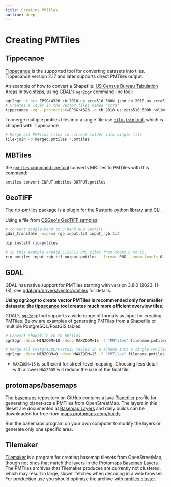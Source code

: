 ```yaml
---
title: Creating PMTiles
outline: deep
---
```


# Creating PMTiles 

## Tippecanoe

[Tippecanoe](https://github.com/felt/tippecanoe) is the supported tool for converting datasets into tiles. Tippecanoe version 2.17 and later supports direct PMTiles output.

An example of how to convert a Shapefile: [US Census Bureau Tabulation Areas](https://www.census.gov/geographies/mapping-files/time-series/geo/carto-boundary-file.html) in two steps, using GDAL's `ogr2ogr` command line tool:

```bash
ogr2ogr -t_srs EPSG:4326 cb_2018_us_zcta510_500k.json cb_2018_us_zcta510_500k.shp
# Creates a layer in the vector tiles named "zcta"
tippecanoe -zg --projection=EPSG:4326 -o cb_2018_us_zcta510_500k_nolimit.pmtiles -l zcta cb_2018_us_zcta510_500k.json
```

To merge multiple pmtiles files into a single file use [`tile-join` tool](https://github.com/felt/tippecanoe?tab=readme-ov-file#tile-join), which is shipped with Tippecanoe

```sh
# Merge all PMTiles files in current folder into single file
tile-join -o merged.pmtiles *.pmtiles
```

## MBTiles

the [`pmtiles` command line tool](/pmtiles/cli) converts MBTiles to PMTiles with this command:

`pmtiles convert INPUT.mbtiles OUTPUT.pmtiles`

## GeoTIFF

The [rio-pmtiles](https://pypi.org/project/rio-pmtiles/) package is a plugin for the [Rasterio](https://rasterio.readthedocs.io/en/stable/) python library and CLI.

Using a file from [OSGeo's GeoTIFF samples](https://download.osgeo.org/geotiff/samples/):

```sh
# convert single-band to 3-band RGB GeoTIFF
gdal_translate -expand rgb input.tif input_rgb.tif

pip install rio-pmtiles

# in this example create 512x512 PNG tiles from zooms 0 to 16.
rio pmtiles input_rgb.tif output.pmtiles --format PNG --zoom-levels 0..16 --tile-size 512 --resampling bilinear
```

## GDAL

GDAL has native support for PMTiles starting with version 3.8.0 (2023-11-13), see [gdal.org/drivers/vector/pmtiles](https://gdal.org/drivers/vector/pmtiles.html) for details.

**Using ogr2ogr to create vector PMTiles is recommended only for smaller datasets: the [tippecanoe](#tippecanoe) tool creates much more efficient overview tiles.**

GDAL's [`ogr2ogr`](https://gdal.org/programs/ogr2ogr.html#ogr2ogr) tool supports a wide range of formats as input for creating PMTiles. Below are examples of generating PMTiles from a Shapefile or multiple PostgreSQL/PostGIS tables.

```sh
# Convert shapefile to to pmtiles
ogr2ogr -dsco MINZOOM=10 -dsco MAXZOOM=15 -f "PMTiles" filename.pmtiles my_shapes.shp

# Merge all PostgreSQL/PostGIS tables in a schema into a single PMTiles file.
ogr2ogr -dsco MINZOOM=0 -dsco MAXZOOM=15 -f "PMTiles" filename.pmtiles "PG:host=my_host port=my_port dbname=my_database user=my_user password=my_password schemas=my_schema"
```

* `MAXZOOM=15` is sufficient for street-level mapping. Choosing less detail with a lower `MAXZOOM` will reduce the size of the final file.

## protomaps/basemaps

The [basemaps](https://github.com/protomaps/basemaps) repository on GitHub contains a java [Planetiler](https://github.com/onthegomap/planetiler) profile for generating planet-scale PMTiles from OpenStreetMap. The layers in this tileset are documented at [Basemap Layers](/basemaps/layers) and daily builds can be downloaded for free from [maps.protomaps.com/builds](https://maps.protomaps.com/builds).

Run the basemaps program on your own computer to modify the layers or generate only one specific area.

## Tilemaker

[Tilemaker](https://github.com/systemed/tilemaker) is a program for creating basemap tilesets from OpenStreetMap, though not ones that match the layers in the Protomaps [Basemap Layers](/basemaps/layers). The PMTiles archives that Tilemaker produces are currently not clustered, which may result in large, slower fetches when decoding in a web browser. For production use you should optimize the archive with [pmtiles cluster](/pmtiles/cli#cluster).
